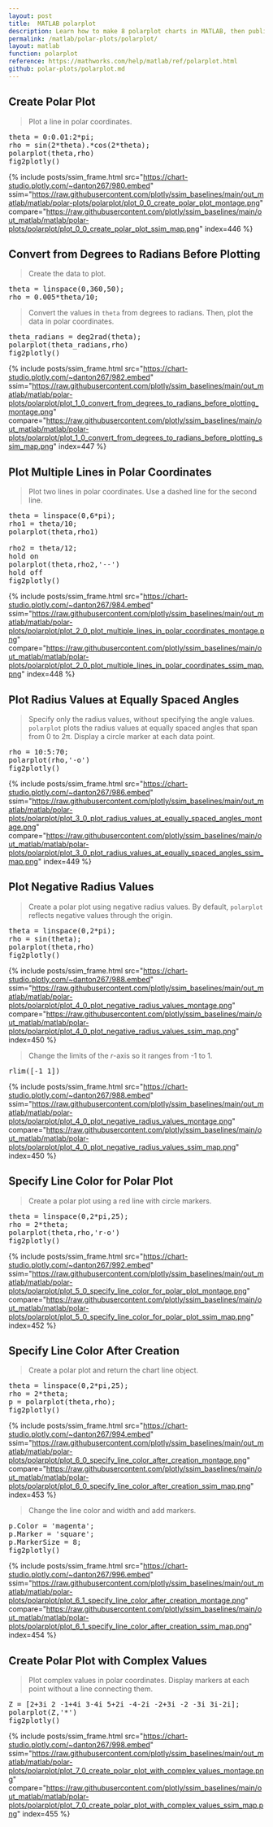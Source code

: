 ```yaml
---
layout: post
title:  MATLAB polarplot
description: Learn how to make 8 polarplot charts in MATLAB, then publish them to the Web with Plotly.
permalink: /matlab/polar-plots/polarplot/
layout: matlab
function: polarplot
reference: https://mathworks.com/help/matlab/ref/polarplot.html
github: polar-plots/polarplot.md
---
```


## Create Polar Plot

> Plot a line in polar coordinates.

<pre class="mcode">theta = 0:0.01:2*pi;
rho = sin(2*theta).*cos(2*theta);
polarplot(theta,rho)
fig2plotly()</pre>
{% include posts/ssim_frame.html 
  src="https://chart-studio.plotly.com/~danton267/980.embed" 
  ssim="https://raw.githubusercontent.com/plotly/ssim_baselines/main/out_matlab/matlab/polar-plots/polarplot/plot_0_0_create_polar_plot_montage.png" 
  compare="https://raw.githubusercontent.com/plotly/ssim_baselines/main/out_matlab/matlab/polar-plots/polarplot/plot_0_0_create_polar_plot_ssim_map.png" 
  index=446
%}



<!--------------------- EXAMPLE BREAK ------------------------->

## Convert from Degrees to Radians Before Plotting

> Create the data to plot.

<pre class="mcode">theta = linspace(0,360,50);
rho = 0.005*theta/10;</pre>
> Convert the values in `theta` from degrees to radians. Then, plot the data in polar coordinates.

<pre class="mcode">theta_radians = deg2rad(theta);
polarplot(theta_radians,rho)
fig2plotly()</pre>
{% include posts/ssim_frame.html 
  src="https://chart-studio.plotly.com/~danton267/982.embed" 
  ssim="https://raw.githubusercontent.com/plotly/ssim_baselines/main/out_matlab/matlab/polar-plots/polarplot/plot_1_0_convert_from_degrees_to_radians_before_plotting_montage.png" 
  compare="https://raw.githubusercontent.com/plotly/ssim_baselines/main/out_matlab/matlab/polar-plots/polarplot/plot_1_0_convert_from_degrees_to_radians_before_plotting_ssim_map.png" 
  index=447
%}



<!--------------------- EXAMPLE BREAK ------------------------->

## Plot Multiple Lines in Polar Coordinates

> Plot two lines in polar coordinates. Use a dashed line for the second line.

<pre class="mcode">theta = linspace(0,6*pi);
rho1 = theta/10;
polarplot(theta,rho1)

rho2 = theta/12;
hold on
polarplot(theta,rho2,'--')
hold off
fig2plotly()</pre>
{% include posts/ssim_frame.html 
  src="https://chart-studio.plotly.com/~danton267/984.embed" 
  ssim="https://raw.githubusercontent.com/plotly/ssim_baselines/main/out_matlab/matlab/polar-plots/polarplot/plot_2_0_plot_multiple_lines_in_polar_coordinates_montage.png" 
  compare="https://raw.githubusercontent.com/plotly/ssim_baselines/main/out_matlab/matlab/polar-plots/polarplot/plot_2_0_plot_multiple_lines_in_polar_coordinates_ssim_map.png" 
  index=448
%}



<!--------------------- EXAMPLE BREAK ------------------------->

## Plot Radius Values at Equally Spaced Angles

> Specify only the radius values, without specifying the angle values. `polarplot` plots the radius values at equally spaced angles that span from 0 to 2π. Display a circle marker at each data point.

<pre class="mcode">rho = 10:5:70;
polarplot(rho,'-o')
fig2plotly()</pre>
{% include posts/ssim_frame.html 
  src="https://chart-studio.plotly.com/~danton267/986.embed" 
  ssim="https://raw.githubusercontent.com/plotly/ssim_baselines/main/out_matlab/matlab/polar-plots/polarplot/plot_3_0_plot_radius_values_at_equally_spaced_angles_montage.png" 
  compare="https://raw.githubusercontent.com/plotly/ssim_baselines/main/out_matlab/matlab/polar-plots/polarplot/plot_3_0_plot_radius_values_at_equally_spaced_angles_ssim_map.png" 
  index=449
%}



<!--------------------- EXAMPLE BREAK ------------------------->

## Plot Negative Radius Values

> Create a polar plot using negative radius values. By default, `polarplot` reflects negative values through the origin.

<pre class="mcode">theta = linspace(0,2*pi);
rho = sin(theta);
polarplot(theta,rho)
fig2plotly()</pre>
{% include posts/ssim_frame.html 
  src="https://chart-studio.plotly.com/~danton267/988.embed" 
  ssim="https://raw.githubusercontent.com/plotly/ssim_baselines/main/out_matlab/matlab/polar-plots/polarplot/plot_4_0_plot_negative_radius_values_montage.png" 
  compare="https://raw.githubusercontent.com/plotly/ssim_baselines/main/out_matlab/matlab/polar-plots/polarplot/plot_4_0_plot_negative_radius_values_ssim_map.png" 
  index=450
%}

> Change the limits of the *r*-axis so it ranges from -1 to 1.

<pre class="mcode">rlim([-1 1])</pre>
{% include posts/ssim_frame.html 
  src="https://chart-studio.plotly.com/~danton267/988.embed" 
  ssim="https://raw.githubusercontent.com/plotly/ssim_baselines/main/out_matlab/matlab/polar-plots/polarplot/plot_4_0_plot_negative_radius_values_montage.png" 
  compare="https://raw.githubusercontent.com/plotly/ssim_baselines/main/out_matlab/matlab/polar-plots/polarplot/plot_4_0_plot_negative_radius_values_ssim_map.png" 
  index=450
%}



<!--------------------- EXAMPLE BREAK ------------------------->

## Specify Line Color for Polar Plot

> Create a polar plot using a red line with circle markers.

<pre class="mcode">theta = linspace(0,2*pi,25);
rho = 2*theta;
polarplot(theta,rho,'r-o')
fig2plotly()</pre>
{% include posts/ssim_frame.html 
  src="https://chart-studio.plotly.com/~danton267/992.embed" 
  ssim="https://raw.githubusercontent.com/plotly/ssim_baselines/main/out_matlab/matlab/polar-plots/polarplot/plot_5_0_specify_line_color_for_polar_plot_montage.png" 
  compare="https://raw.githubusercontent.com/plotly/ssim_baselines/main/out_matlab/matlab/polar-plots/polarplot/plot_5_0_specify_line_color_for_polar_plot_ssim_map.png" 
  index=452
%}



<!--------------------- EXAMPLE BREAK ------------------------->

## Specify Line Color After Creation

> Create a polar plot and return the chart line object. 

<pre class="mcode">theta = linspace(0,2*pi,25);
rho = 2*theta;
p = polarplot(theta,rho);
fig2plotly()</pre>
{% include posts/ssim_frame.html 
  src="https://chart-studio.plotly.com/~danton267/994.embed" 
  ssim="https://raw.githubusercontent.com/plotly/ssim_baselines/main/out_matlab/matlab/polar-plots/polarplot/plot_6_0_specify_line_color_after_creation_montage.png" 
  compare="https://raw.githubusercontent.com/plotly/ssim_baselines/main/out_matlab/matlab/polar-plots/polarplot/plot_6_0_specify_line_color_after_creation_ssim_map.png" 
  index=453
%}

> Change the line color and width and add markers.

<pre class="mcode">p.Color = 'magenta';
p.Marker = 'square';
p.MarkerSize = 8;
fig2plotly()</pre>
{% include posts/ssim_frame.html 
  src="https://chart-studio.plotly.com/~danton267/996.embed" 
  ssim="https://raw.githubusercontent.com/plotly/ssim_baselines/main/out_matlab/matlab/polar-plots/polarplot/plot_6_1_specify_line_color_after_creation_montage.png" 
  compare="https://raw.githubusercontent.com/plotly/ssim_baselines/main/out_matlab/matlab/polar-plots/polarplot/plot_6_1_specify_line_color_after_creation_ssim_map.png" 
  index=454
%}



<!--------------------- EXAMPLE BREAK ------------------------->

## Create Polar Plot with Complex Values

> Plot complex values in polar coordinates. Display markers at each point without a line connecting them.

<pre class="mcode">Z = [2+3i 2 -1+4i 3-4i 5+2i -4-2i -2+3i -2 -3i 3i-2i];
polarplot(Z,'*')
fig2plotly()</pre>
{% include posts/ssim_frame.html 
  src="https://chart-studio.plotly.com/~danton267/998.embed" 
  ssim="https://raw.githubusercontent.com/plotly/ssim_baselines/main/out_matlab/matlab/polar-plots/polarplot/plot_7_0_create_polar_plot_with_complex_values_montage.png" 
  compare="https://raw.githubusercontent.com/plotly/ssim_baselines/main/out_matlab/matlab/polar-plots/polarplot/plot_7_0_create_polar_plot_with_complex_values_ssim_map.png" 
  index=455
%}



<!--------------------- EXAMPLE BREAK ------------------------->

